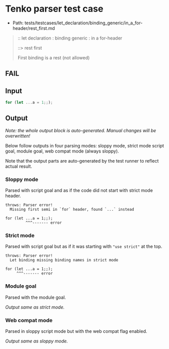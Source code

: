 # Tenko parser test case

- Path: tests/testcases/let_declaration/binding_generic/in_a_for-header/rest_first.md

> :: let declaration : binding generic : in a for-header
>
> ::> rest first
>
> First binding is a rest (not allowed)
>
> 

## FAIL

## Input

`````js
for (let ...a = 1;;);
`````

## Output

_Note: the whole output block is auto-generated. Manual changes will be overwritten!_

Below follow outputs in four parsing modes: sloppy mode, strict mode script goal, module goal, web compat mode (always sloppy).

Note that the output parts are auto-generated by the test runner to reflect actual result.

### Sloppy mode

Parsed with script goal and as if the code did not start with strict mode header.

`````
throws: Parser error!
  Missing first semi in `for` header, found `...` instead

for (let ...a = 1;;);
         ^^^------- error
`````

### Strict mode

Parsed with script goal but as if it was starting with `"use strict"` at the top.

`````
throws: Parser error!
  Let binding missing binding names in strict mode

for (let ...a = 1;;);
     ^^^------- error
`````


### Module goal

Parsed with the module goal.

_Output same as strict mode._

### Web compat mode

Parsed in sloppy script mode but with the web compat flag enabled.

_Output same as sloppy mode._
